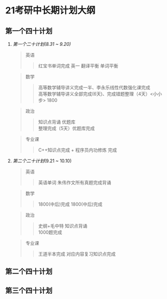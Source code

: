# **21考研中长期计划大纲**
## **第一个四十计划**
1. *第一个二十计划(8.31 ~ 9.20)*
    >英语
    >>红宝书单词完成
    >>英一 翻译平衡 单词平衡

    >数学  
    >>高等数学辅导讲义完成一半、李永乐线性代数强化课完成  
    >>高等数学辅导讲义全部完成(6天)、完成错题整理（4天）<小小步> 1800

    >政治
    >> 知识点背诵 优题库  
    >> 整理完成（5天）优题库完成

    >专业课
    >> C++知识点完成 + 程序员内功修炼 完成  

2. *第二个二十计划*(9.21 ~ 10.10)
    >英语
    >>英语单词
    >>朱伟作文所有真题完成背诵

    >数学  
    >>1800(中后)完成
    >>1800(中后)完成

    >政治
    >> 史纲+毛中特  知识点背诵  
    >> 1000题完成

    >专业课
    >> 王道半本完成
    >> 对应内容复习知识点完成

## 第二个四十计划
## 第三个四十计划
